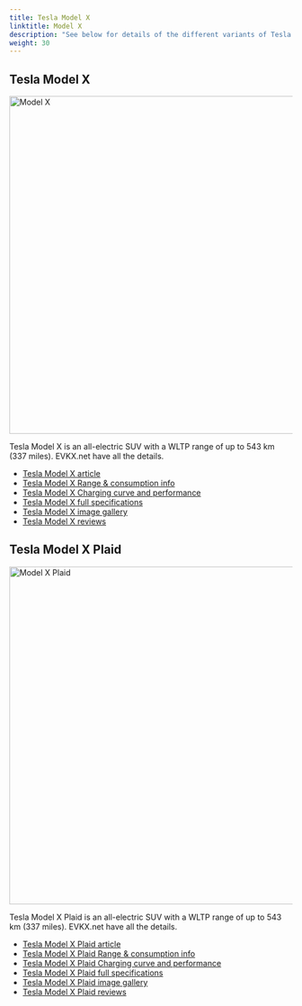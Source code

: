 ```yaml
---
title: Tesla Model X
linktitle: Model X
description: "See below for details of the different variants of Tesla Model X"
weight: 30
---
```

## Tesla Model X

<a href="/models/tesla/model_x/model_x/"><img src="https://media.evkx.net/multimedia/models/tesla/model_x/model_x/main_1_st.jpg" width="800" height="600" alt="Model X" ></a>

Tesla Model X is an all-electric SUV with a WLTP range of up to 543 km (337 miles). EVKX.net have all the details. 

- [Tesla Model X article](/models/tesla/model_x/model_x/)
- [Tesla Model X Range & consumption info](/models/tesla/model_x/model_x//rangeandconsumption)
- [Tesla Model X Charging curve and performance](/models/tesla/model_x/model_x//chargingcurve)
- [Tesla Model X full specifications](/models/tesla/model_x/model_x//specifications)
- [Tesla Model X image gallery](/models/tesla/model_x/model_x//gallery)
- [Tesla Model X reviews](/models/tesla/model_x/model_x//reviews)

## Tesla Model X Plaid

<a href="/models/tesla/model_x/model_x_plaid/"><img src="https://media.evkx.net/multimedia/models/tesla/model_x/model_x_plaid/main_1_st.jpg" width="800" height="600" alt="Model X Plaid" ></a>

Tesla Model X Plaid is an all-electric SUV with a WLTP range of up to 543 km (337 miles). EVKX.net have all the details. 

- [Tesla Model X Plaid article](/models/tesla/model_x/model_x_plaid/)
- [Tesla Model X Plaid Range & consumption info](/models/tesla/model_x/model_x_plaid//rangeandconsumption)
- [Tesla Model X Plaid Charging curve and performance](/models/tesla/model_x/model_x_plaid//chargingcurve)
- [Tesla Model X Plaid full specifications](/models/tesla/model_x/model_x_plaid//specifications)
- [Tesla Model X Plaid image gallery](/models/tesla/model_x/model_x_plaid//gallery)
- [Tesla Model X Plaid reviews](/models/tesla/model_x/model_x_plaid//reviews)

